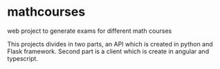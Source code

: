 # mathcourses
web project to generate exams for different math courses

This projects divides in two parts, an API which is created in python and Flask framework. Second part is a client which is create in angular and typescript. 
